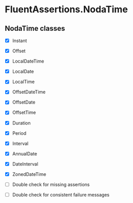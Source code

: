 # FluentAssertions.NodaTime

## NodaTime classes

- [x] Instant
- [x] Offset
- [x] LocalDateTime
- [x] LocalDate
- [x] LocalTime
- [x] OffsetDateTime
- [x] OffsetDate
- [x] OffsetTime
- [x] Duration
- [x] Period
- [x] Interval
- [x] AnnualDate
- [x] DateInterval
- [x] ZonedDateTime

- [ ] Double check for missing assertions
- [ ] Double check for consistent failure messages
